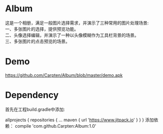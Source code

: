 # Album
这是一个相册，满足一般图片选择需求，并演示了三种常用的图片处理场景:
<br>一、多张图片的选择，提供预览功能。
<br>二、头像选择编辑，并演示了一种以头像模糊作为工具栏背景的场景。
<br>三、多张图片的点击预览的场景。

# Demo
https://github.com/Carpten/Album/blob/master/demo.apk

# Dependency
首先在工程build.gradle中添加:

 allprojects {
     repositories {
         ...
         maven { url 'https://www.jitpack.io' }
     }
 }
 添加依赖：
 compile 'com.github.Carpten:Album:1.0'
